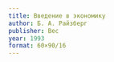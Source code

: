 ```yaml
---
title: Введение в экономику
author: Б. А. Райзберг
publisher: Вес
year: 1993
format: 60×90/16
---
```

